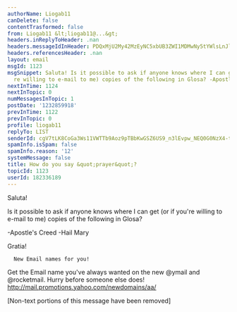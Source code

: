 ```yaml
---
authorName: Liogab11
canDelete: false
contentTrasformed: false
from: Liogab11 &lt;liogab11@...&gt;
headers.inReplyToHeader: .nan
headers.messageIdInHeader: PDQxMjU2My42MzEyNC5xbUB3ZWI1MDMwNy5tYWlsLnJlMi55YWhvby5jb20+
headers.referencesHeader: .nan
layout: email
msgId: 1123
msgSnippet: Saluta! Is it possible to ask if anyone knows where I can get (or if you
  re willing to e-mail to me) copies of the following in Glosa? -Apostle s Creed -Hail
nextInTime: 1124
nextInTopic: 0
numMessagesInTopic: 1
postDate: '1232859918'
prevInTime: 1122
prevInTopic: 0
profile: liogab11
replyTo: LIST
senderId: cgV7tLK8CoGa3Ws11VWTTb9Aoz9pTBbKwGSZ6US9_n3lEvpw_NEQ0G0NzX4-tdrbjF_hH0hLcz9TRRk3BreIwSPn7Pk
spamInfo.isSpam: false
spamInfo.reason: '12'
systemMessage: false
title: How do you say &quot;prayer&quot;?
topicId: 1123
userId: 182336189
---
```


Saluta!

Is it possible to ask if anyone knows where I can get (or if you're willing to e-mail to me) copies of the following in Glosa?

-Apostle's Creed
-Hail Mary

Gratia!



      New Email names for you! 
Get the Email name you've always wanted on the new @ymail and @rocketmail. 
Hurry before someone else does!
http://mail.promotions.yahoo.com/newdomains/aa/

[Non-text portions of this message have been removed]


